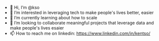 - 👋 Hi, I’m @kso
- 👀 I’m interested in leveraging tech to make people's lives better, easier
- 🌱 I’m currently learning about how to scale
- 💞️ I’m looking to collaborate meaningful projects that leverage data and make people's lives esaier
- 📫 How to reach me on linkedin: https://www.linkedin.com/in/kentso/

<!---
kso/kso is a ✨ special ✨ repository because its `README.md` (this file) appears on your GitHub profile.
You can click the Preview link to take a look at your changes.
--->
